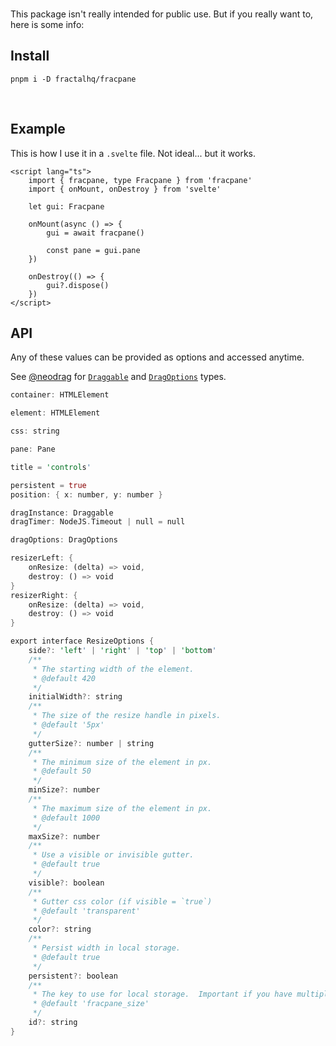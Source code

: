 <br>

This package isn't really intended for public use. But if you really want to, here is some info:

## Install

`pnpm i -D fractalhq/fracpane`

<br>

## Example

This is how I use it in a `.svelte` file. Not ideal... but it works.

```svelte
<script lang="ts">
	import { fracpane, type Fracpane } from 'fracpane'
	import { onMount, onDestroy } from 'svelte'

	let gui: Fracpane

	onMount(async () => {
		gui = await fracpane()

		const pane = gui.pane
	})

	onDestroy(() => {
		gui?.dispose()
	})
</script>
```

## API

Any of these values can be provided as options and accessed anytime.

See [@neodrag](https://github.com/PuruVJ/neodrag) for [`Draggable`](https://github.com/PuruVJ/neodrag/blob/main/packages/svelte/src/index.ts#L189) and [`DragOptions`](https://github.com/PuruVJ/neodrag/tree/main/packages/vanilla#options) types.

```rust
container: HTMLElement

element: HTMLElement

css: string

pane: Pane

title = 'controls'

persistent = true
position: { x: number, y: number }

dragInstance: Draggable
dragTimer: NodeJS.Timeout | null = null

dragOptions: DragOptions

resizerLeft: {
	onResize: (delta) => void,
	destroy: () => void
}
resizerRight: {
	onResize: (delta) => void,
	destroy: () => void
}

export interface ResizeOptions {
	side?: 'left' | 'right' | 'top' | 'bottom'
	/**
	 * The starting width of the element.
	 * @default 420
	 */
	initialWidth?: string
	/**
	 * The size of the resize handle in pixels.
	 * @default '5px'
	 */
	gutterSize?: number | string
	/**
	 * The minimum size of the element in px.
	 * @default 50
	 */
	minSize?: number
	/**
	 * The maximum size of the element in px.
	 * @default 1000
	 */
	maxSize?: number
	/**
	 * Use a visible or invisible gutter.
	 * @default true
	 */
	visible?: boolean
	/**
	 * Gutter css color (if visible = `true`)
	 * @default 'transparent'
	 */
	color?: string
	/**
	 * Persist width in local storage.
	 * @default true
	 */
	persistent?: boolean
	/**
	 * The key to use for local storage.  Important if you have multiple resizable panes.
	 * @default 'fracpane_size'
	 */
	id?: string
}
```

<br>
<br>
<br>
